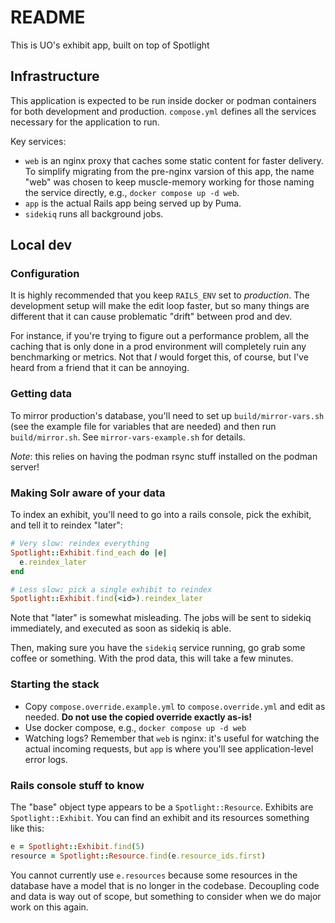 # README

This is UO's exhibit app, built on top of Spotlight

## Infrastructure

This application is expected to be run inside docker or podman containers for
both development and production. `compose.yml` defines all the services
necessary for the application to run.

Key services:

- `web` is an nginx proxy that caches some static content for faster delivery. To
  simplify migrating from the pre-nginx varsion of this app, the name "web" was
  chosen to keep muscle-memory working for those naming the service directly,
  e.g., `docker compose up -d web`.
- `app` is the actual Rails app being served up by Puma.
- `sidekiq` runs all background jobs.

## Local dev

### Configuration

It is highly recommended that you keep `RAILS_ENV` set to *production*. The
development setup will make the edit loop faster, but so many things are
different that it can cause problematic "drift" between prod and dev.

For instance, if you're trying to figure out a performance problem, all the
caching that is only done in a prod environment will completely ruin any
benchmarking or metrics. Not that *I* would forget this, of course, but I've
heard from a friend that it can be annoying.

### Getting data

To mirror production's database, you'll need to set up `build/mirror-vars.sh`
(see the example file for variables that are needed) and then run
`build/mirror.sh`. See `mirror-vars-example.sh` for details.

*Note*: this relies on having the podman rsync stuff installed on the podman
server!

### Making Solr aware of your data

To index an exhibit, you'll need to go into a rails console, pick the exhibit,
and tell it to reindex "later":

```ruby
# Very slow: reindex everything
Spotlight::Exhibit.find_each do |e|
  e.reindex_later
end

# Less slow: pick a single exhibit to reindex
Spotlight::Exhibit.find(<id>).reindex_later
```

Note that "later" is somewhat misleading. The jobs will be sent to sidekiq
immediately, and executed as soon as sidekiq is able.

Then, making sure you have the `sidekiq` service running, go grab some coffee
or something. With the prod data, this will take a few minutes.

### Starting the stack

- Copy `compose.override.example.yml` to `compose.override.yml` and edit as
  needed. **Do not use the copied override exactly as-is!**
- Use docker compose, e.g., `docker compose up -d web`
- Watching logs? Remember that `web` is nginx: it's useful for watching the
  actual incoming requests, but `app` is where you'll see application-level
  error logs.

### Rails console stuff to know

The "base" object type appears to be a `Spotlight::Resource`. Exhibits are
`Spotlight::Exhibit`. You can find an exhibit and its resources something like
this:

```ruby
e = Spotlight::Exhibit.find(5)
resource = Spotlight::Resource.find(e.resource_ids.first)
```

You cannot currently use `e.resources` because some resources in the database
have a model that is no longer in the codebase. Decoupling code and data is way
out of scope, but something to consider when we do major work on this again.
